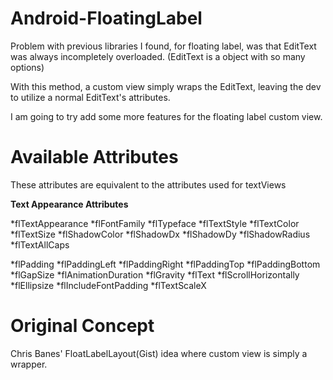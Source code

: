 Android-FloatingLabel
=====================

Problem with previous libraries I found, for floating label, was that EditText was always incompletely overloaded. (EditText is a object with so many options)

With this method, a custom view simply wraps the EditText, leaving the dev to utilize a normal EditText's attributes.

I am going to try add some more features for the floating label custom view.


Available Attributes
====

These attributes are equivalent to the attributes used for textViews

**Text Appearance Attributes**

  *flTextAppearance
  *flFontFamily
  *flTypeface
  *flTextStyle
  *flTextColor
  *flTextSize
  *flShadowColor
  *flShadowDx
  *flShadowDy
  *flShadowRadius
  *flTextAllCaps

  *flPadding
  *flPaddingLeft
  *flPaddingRight
  *flPaddingTop
  *flPaddingBottom
  *flGapSize
  *flAnimationDuration
  *flGravity
  *flText
  *flScrollHorizontally
  *flEllipsize
  *flIncludeFontPadding
  *flTextScaleX

Original Concept
================

Chris Banes' FloatLabelLayout(Gist) idea where custom view is simply a wrapper.